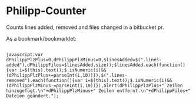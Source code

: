 # Philipp-Counter
Counts lines added, removed and files changed in a bitbucket pr.

As a bookmark/bookmarklet:
<pre><code>
javascript:var dPhilippPlzPlus=0,dPhilippPlzMinus=0,$linesAdded=$(".lines-added"),dPhilippFiles=$linesAdded.size();$linesAdded.each(function(){var i=$(this).text();$.isNumeric(i)&&(dPhilippPlzPlus+=parseInt(i,10))}),$(".lines-removed").each(function(){var i=$(this).text();$.isNumeric(i)&&(dPhilippPlzMinus-=parseInt(i,10))}),alert(dPhilippPlzPlus+" Zeilen hinzugefügt.\n"+dPhilippPlzMinus+" Zeilen entfernt.\n"+dPhilippFiles+" Dateien geändert.");</code></pre>
